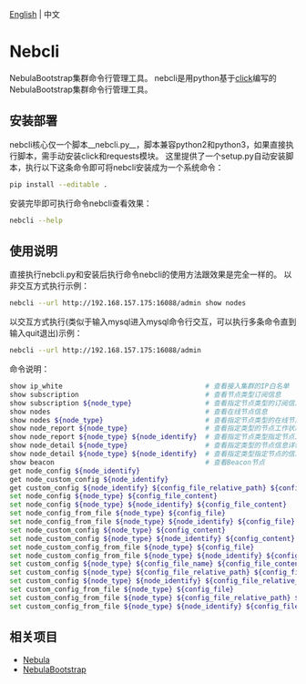 [English](/README.md) | 中文

# Nebcli
NebulaBootstrap集群命令行管理工具。
nebcli是用python基于[click](https://github.com/pallets/click)编写的NebulaBootstrap集群命令行管理工具。

## 安装部署
nebcli核心仅一个脚本__nebcli.py__，脚本兼容python2和python3，如果直接执行脚本，需手动安装click和requests模块。
这里提供了一个setup.py自动安装脚本，执行以下这条命令即可将nebcli安装成为一个系统命令：

```bash
pip install --editable .
```

安装完毕即可执行命令nebcli查看效果：

```bash
nebcli --help
```

## 使用说明
直接执行nebcli.py和安装后执行命令nebcli的使用方法跟效果是完全一样的。
以非交互方式执行示例：

```bash
nebcli --url http://192.168.157.175:16088/admin show nodes
```

以交互方式执行(类似于输入mysql进入mysql命令行交互，可以执行多条命令直到输入quit退出)示例：
```bash
nebcli --url http://192.168.157.175:16088/admin
```

命令说明：
```bash
show ip_white                                   # 查看接入集群的IP白名单
show subscription                               # 查看节点类型订阅信息
show subscription ${node_type}                  # 查看指定节点类型的订阅信息
show nodes                                      # 查看在线节点信息
show nodes ${node_type}                         # 查看指定节点类型的在线节点信息
show node_report ${node_type}                   # 查看指定类型的节点工作状态（负载、收发数据量等）
show node_report ${node_type} ${node_identify}  # 查看指定节点类型指定节点工作状态
show node_detail ${node_type}                   # 查看指定类型的节点信息详情（IP地址、工作进程数等）
show node_detail ${node_type} ${node_identify}  # 查看指定类型指定节点的信息详情
show beacon                                     # 查看Beacon节点
get node_config ${node_identify}
get node_custom_config ${node_identify}
get custom_config ${node_identify} ${config_file_relative_path} ${config_file_name}
set node_config ${node_type} ${config_file_content}
set node_config ${node_type} ${node_identify} ${config_file_content}
set node_config_from_file ${node_type} ${config_file}
set node_config_from_file ${node_type} ${node_identify} ${config_file}
set node_custom_config ${node_type} ${config_content}
set node_custom_config ${node_type} ${node_identify} ${config_content}
set node_custom_config_from_file ${node_type} ${config_file}
set node_custom_config_from_file ${node_type} ${node_identify} ${config_file}
set custom_config ${node_type} ${config_file_name} ${config_file_content}
set custom_config ${node_type} ${config_file_relative_path} ${config_file_name} ${config_file_content}
set custom_config ${node_type} ${node_identify} ${config_file_relative_path} ${config_file_name} ${config_file_content}
set custom_config_from_file ${node_type} ${config_file}
set custom_config_from_file ${node_type} ${config_file_relative_path} ${config_file}
set custom_config_from_file ${node_type} ${node_identify} ${config_file_relative_path} ${config_file}
```

## 相关项目
   * [Nebula](https://github.com/Bwar/Nebula)
   * [NebulaBootstrap](https://github.com/Bwar/NebulaBootstrap)


